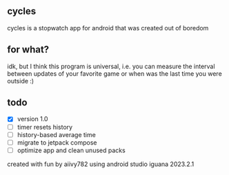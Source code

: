 ## cycles

cycles is a stopwatch app for android that was created out of boredom

## for what?

idk, but I think this program is universal, i.e. you can measure the interval between updates of your favorite game or when was the last time you were outside :)

## todo

- [x] version 1.0
- [ ] timer resets history
- [ ] history-based average time
- [ ] migrate to jetpack compose
- [ ] optimize app and clean unused packs

created with fun by aiivy782 using android studio iguana 2023.2.1
